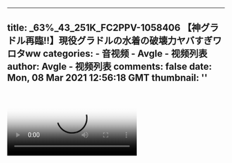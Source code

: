 
---
title: _63%_43_251K_FC2PPV-1058406 【神グラドル再臨!!】現役グラドルの水着の破壊力ヤバすぎワロタww
categories: 
    - 音视频
    - Avgle - 视频列表
author: Avgle - 视频列表
comments: false
date: Mon, 08 Mar 2021 12:56:18 GMT
thumbnail: ''
---

<div>   
<video controls loop poster="https://static-clst.avgle.com/videos/tmb15/497942/1.jpg" src="https://static-clst.avgle.com/videos/tmb15/497942/preview.mp4"></video>  
</div>
            